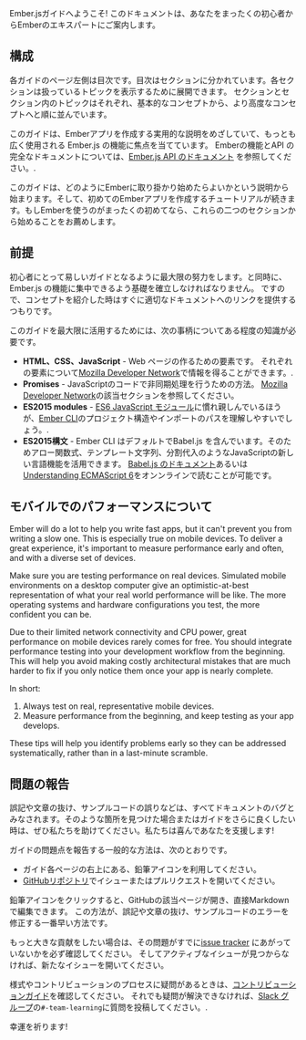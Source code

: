Ember.jsガイドへようこそ! このドキュメントは、あなたをまったくの初心者からEmberのエキスパートにご案内します。

## 構成

各ガイドのページ左側は目次です。目次はセクションに分かれています。各セクションは扱っているトピックを表示するために展開できます。 セクションとセクション内のトピックはそれぞれ、基本的なコンセプトから、より高度なコンセプトへと順に並んでいます。

このガイドは、Emberアプリを作成する実用的な説明をめざしていて、もっとも広く使用される Ember.js の機能に焦点を当てています。 Emberの機能とAPI の完全なドキュメントについては、[Ember.js API のドキュメント](http://emberjs.com/api/) を参照してください。.

このガイドは、どのようにEmberに取り掛かり始めたらよいかという説明から始まります。そして、初めてのEmberアプリを作成するチュートリアルが続きます。もしEmberを使うのがまったくの初めてなら、これらの二つのセクションから始めることをお薦めします。

## 前提

初心者にとって易しいガイドとなるように最大限の努力をします。と同時に、Ember.js の機能に集中できるよう基礎を確立しなければなりません。 ですので、コンセプトを紹介した時はすぐに適切なドキュメントへのリンクを提供するつもりです。

このガイドを最大限に活用するためには、次の事柄についてある程度の知識が必要です。

* **HTML、CSS、JavaScript** - Web ページの作るための要素です。 それぞれの要素について[Mozilla Developer Network](https://developer.mozilla.org/en-US/docs/Web)で情報を得ることができます。.
* **Promises** - JavaScriptのコードで非同期処理を行うための方法。 [Mozilla Developer Network](https://developer.mozilla.org/en-US/docs/Web/JavaScript/Reference/Global_Objects/Promise)の該当セクションを参照してください。
* **ES2015 modules** - [ES6 JavaScript モジュール](http://jsmodules.io/)に慣れ親しんでいるほうが、[Ember CLI](https://ember-cli.com/)のプロジェクト構造やインポートのパスを理解しやすいでしょう。.
* **ES2015構文** - Ember CLI はデフォルトでBabel.js を含んでいます。そのためアロー関数式、テンプレート文字列、分割代入のようなJavaScriptの新しい言語機能を活用できます。 [Babel.js のドキュメント](https://babeljs.io/docs/learn-es2015/)あるいは[Understanding ECMAScript 6](https://leanpub.com/understandinges6/read)をオンンラインで読むことが可能です。

## モバイルでのパフォーマンスについて

Ember will do a lot to help you write fast apps, but it can't prevent you from writing a slow one. This is especially true on mobile devices. To deliver a great experience, it's important to measure performance early and often, and with a diverse set of devices.

Make sure you are testing performance on real devices. Simulated mobile environments on a desktop computer give an optimistic-at-best representation of what your real world performance will be like. The more operating systems and hardware configurations you test, the more confident you can be.

Due to their limited network connectivity and CPU power, great performance on mobile devices rarely comes for free. You should integrate performance testing into your development workflow from the beginning. This will help you avoid making costly architectural mistakes that are much harder to fix if you only notice them once your app is nearly complete.

In short:

  1. Always test on real, representative mobile devices.
  2. Measure performance from the beginning, and keep testing as your app develops.

These tips will help you identify problems early so they can be addressed systematically, rather than in a last-minute scramble.

## 問題の報告

誤記や文章の抜け、サンプルコードの誤りなどは、すべてドキュメントのバグとみなされます。そのような箇所を見つけた場合またはガイドをさらに良くしたい時は、ぜひ私たちを助けてください。私たちは喜んであなたを支援します!

ガイドの問題点を報告する一般的な方法は、次のとおりです。

* ガイド各ページの右上にある、鉛筆アイコンを利用してください。
* [GitHubリポジトリ](https://github.com/emberjs/guides/)でイシューまたはプルリクエストを開いてください。

鉛筆アイコンをクリックすると、GitHubの該当ページが開き、直接Markdownで編集できます。 この方法が、誤記や文章の抜け、サンプルコードのエラーを修正する一番早い方法です。

もっと大きな貢献をしたい場合は、その問題がすでに[issue tracker](https://github.com/emberjs/guides/issues) にあがっていないかを必ず確認してください。 そしてアクティブなイシューが見つからなければ、新たなイシューを開いてください。

様式やコントリビューションのプロセスに疑問があるときは、[コントリビューションガイド](https://github.com/emberjs/guides/blob/master/CONTRIBUTING.md)を確認してください。 それでも疑問が解決できなければ、[Slack グループ](https://ember-community-slackin.herokuapp.com/)の`#-team-learning`に質問を投稿してください。.

幸運を祈ります!
